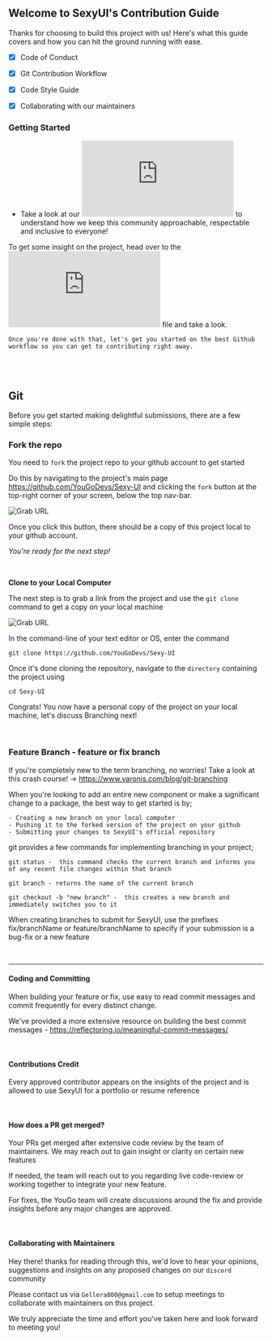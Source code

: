 
## Welcome to SexyUI's Contribution Guide

Thanks for choosing to build this project with us! Here's what this guide covers and how you can hit the ground running with ease.


- [X] Code of Conduct 
- [X] Git Contribution Workflow
- [X] Code Style Guide
- [X] Collaborating with our maintainers


### Getting Started

- Take a look at our ![Code of conduct](https://github.com/YouGoDevs/Sexy-UI/blob/QA/codeofconduct.md) to understand how we keep this community approachable, respectable and inclusive to everyone!


To get some insight on the project, head over to the ![Project ReadMe](https://github.com/YouGoDevs/Sexy-UI/blob/Kohl/README.md) file and take a look.

``Once you're done with that, let's get you started on the best Github workflow so you can get to contributing right away.``


<br/><br/>

## Git

Before you get started making delightful submissions, there are a few simple steps:

### Fork the repo

You need to ``fork`` the project repo to your github account to get started

Do this by navigating to the project's main page https://github.com/YouGoDevs/Sexy-UI and clicking the ``fork`` button at the top-right corner of your screen, below the top nav-bar.

![Grab URL](https://github.com/YouGoDevs/Sexy-UI/blob/QA/assets/Screenshot%20(154).png)

Once you click this button, there should be a copy of this project local to your github account.

*You're ready for the next step!*

<br/>

**Clone to your Local Computer**

The next step is to grab a link from the project and use the ``git clone`` command to get a copy on your local machine

![Grab URL](https://github.com/YouGoDevs/Sexy-UI/blob/QA/assets/Screenshot%20(144).png)

In the command-line of your text editor or OS, enter the command
``` 
git clone https://github.com/YouGoDevs/Sexy-UI

```

Once it's done cloning the repository, navigate to the ``directory`` containing the project using

```
cd Sexy-UI

```

Congrats! You now have a personal copy of the project on your local machine, let's discuss Branching next!

<br/>

### Feature Branch - feature or fix branch
If you're completely new to the term branching, no worries! Take a look at this crash course! -> https://www.varonis.com/blog/git-branching


When you're looking to add an entire new component or make a significant change to a package, the best way to get started is by;

```
- Creating a new branch on your local computer
- Pushing it to the forked version of the project on your github
- Submitting your changes to SexyUI's official repository

```

git provides a few commands for implementing branching in your project;

```
git status -  this command checks the current branch and informs you of any recent file changes within that branch
```

```
git branch - returns the name of the current branch
```

```
git checkout -b "new branch" -  this creates a new branch and immediately switches you to it

```

When creating branches to submit for SexyUI, use the prefixes fix/branchName or feature/branchName to specify if your submission is a bug-fix or a new feature

<br/>

<hr />

#### Coding and Committing

When building your feature or fix, use easy to read commit messages and commit frequently for every distinct change.

We've provided a more extensive resource on building the best commit messages -  https://reflectoring.io/meaningful-commit-messages/

<br/>

#### **Contributions Credit**

Every approved contributor appears on the insights of the project and is allowed to use SexyUI for a portfolio or resume reference


<br/>

#### **How does a PR get merged?**

Your PRs get merged after extensive code review by the team of maintainers. We may reach out to gain insight or clarity on certain new features 

If needed, the team will reach out to you regarding live code-review or working together to integrate your new feature. 

For fixes, the YouGo team will create discussions around the fix and provide insights before any major changes are approved.

<br/>

#### **Collaborating with Maintainers**

Hey there! thanks for reading through this, we'd love to hear your opinions, suggestions and insights on any proposed changes on our ``discord`` community

Please contact us via ``Gellera800@gmail.com`` to setup meetings to collaborate with maintainers on this project.

We truly appreciate the time and effort you've taken here and look forward to meeting you! 


<br/><br/>

